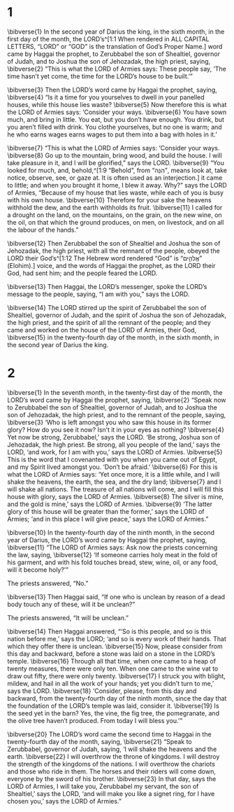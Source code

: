 # 1 
\bibverse{1} In the second year of Darius the king, in the sixth month, in the first day of the month, the LORD’s^[1:1 When rendered in ALL CAPITAL LETTERS, “LORD” or “GOD” is the translation of God’s Proper Name.] word came by Haggai the prophet, to Zerubbabel the son of Shealtiel, governor of Judah, and to Joshua the son of Jehozadak, the high priest, saying, \bibverse{2} “This is what the LORD of Armies says: These people say, ‘The time hasn’t yet come, the time for the LORD’s house to be built.’” 



\bibverse{3} Then the LORD’s word came by Haggai the prophet, saying, \bibverse{4} “Is it a time for you yourselves to dwell in your panelled houses, while this house lies waste? \bibverse{5} Now therefore this is what the LORD of Armies says: ‘Consider your ways. \bibverse{6} You have sown much, and bring in little. You eat, but you don’t have enough. You drink, but you aren’t filled with drink. You clothe yourselves, but no one is warm; and he who earns wages earns wages to put them into a bag with holes in it.’ 

\bibverse{7} “This is what the LORD of Armies says: ‘Consider your ways. \bibverse{8} Go up to the mountain, bring wood, and build the house. I will take pleasure in it, and I will be glorified,” says the LORD. \bibverse{9} “You looked for much, and, behold,^[1:9 “Behold”, from “הִנֵּה”, means look at, take notice, observe, see, or gaze at. It is often used as an interjection.] it came to little; and when you brought it home, I blew it away. Why?” says the LORD of Armies, “Because of my house that lies waste, while each of you is busy with his own house. \bibverse{10} Therefore for your sake the heavens withhold the dew, and the earth withholds its fruit. \bibverse{11} I called for a drought on the land, on the mountains, on the grain, on the new wine, on the oil, on that which the ground produces, on men, on livestock, and on all the labour of the hands.” 



\bibverse{12} Then Zerubbabel the son of Shealtiel and Joshua the son of Jehozadak, the high priest, with all the remnant of the people, obeyed the LORD their God’s^[1:12 The Hebrew word rendered “God” is “אֱלֹהִ֑ים” (Elohim).] voice, and the words of Haggai the prophet, as the LORD their God, had sent him; and the people feared the LORD. 



\bibverse{13} Then Haggai, the LORD’s messenger, spoke the LORD’s message to the people, saying, “I am with you,” says the LORD. 

\bibverse{14} The LORD stirred up the spirit of Zerubbabel the son of Shealtiel, governor of Judah, and the spirit of Joshua the son of Jehozadak, the high priest, and the spirit of all the remnant of the people; and they came and worked on the house of the LORD of Armies, their God, \bibverse{15} in the twenty-fourth day of the month, in the sixth month, in the second year of Darius the king. 

# 2 
\bibverse{1} In the seventh month, in the twenty-first day of the month, the LORD’s word came by Haggai the prophet, saying, \bibverse{2} “Speak now to Zerubbabel the son of Shealtiel, governor of Judah, and to Joshua the son of Jehozadak, the high priest, and to the remnant of the people, saying, \bibverse{3} ‘Who is left amongst you who saw this house in its former glory? How do you see it now? Isn’t it in your eyes as nothing? \bibverse{4} Yet now be strong, Zerubbabel,’ says the LORD. ‘Be strong, Joshua son of Jehozadak, the high priest. Be strong, all you people of the land,’ says the LORD, ‘and work, for I am with you,’ says the LORD of Armies. \bibverse{5} This is the word that I covenanted with you when you came out of Egypt, and my Spirit lived amongst you. ‘Don’t be afraid.’ \bibverse{6} For this is what the LORD of Armies says: ‘Yet once more, it is a little while, and I will shake the heavens, the earth, the sea, and the dry land; \bibverse{7} and I will shake all nations. The treasure of all nations will come, and I will fill this house with glory, says the LORD of Armies. \bibverse{8} The silver is mine, and the gold is mine,’ says the LORD of Armies. \bibverse{9} ‘The latter glory of this house will be greater than the former,’ says the LORD of Armies; ‘and in this place I will give peace,’ says the LORD of Armies.” 

\bibverse{10} In the twenty-fourth day of the ninth month, in the second year of Darius, the LORD’s word came by Haggai the prophet, saying, \bibverse{11} “The LORD of Armies says: Ask now the priests concerning the law, saying, \bibverse{12} ‘If someone carries holy meat in the fold of his garment, and with his fold touches bread, stew, wine, oil, or any food, will it become holy?’” 

The priests answered, “No.” 

\bibverse{13} Then Haggai said, “If one who is unclean by reason of a dead body touch any of these, will it be unclean?” 

The priests answered, “It will be unclean.” 

\bibverse{14} Then Haggai answered, “‘So is this people, and so is this nation before me,’ says the LORD; ‘and so is every work of their hands. That which they offer there is unclean. \bibverse{15} Now, please consider from this day and backward, before a stone was laid on a stone in the LORD’s temple. \bibverse{16} Through all that time, when one came to a heap of twenty measures, there were only ten. When one came to the wine vat to draw out fifty, there were only twenty. \bibverse{17} I struck you with blight, mildew, and hail in all the work of your hands; yet you didn’t turn to me,’ says the LORD. \bibverse{18} ‘Consider, please, from this day and backward, from the twenty-fourth day of the ninth month, since the day that the foundation of the LORD’s temple was laid, consider it. \bibverse{19} Is the seed yet in the barn? Yes, the vine, the fig tree, the pomegranate, and the olive tree haven’t produced. From today I will bless you.’” 

\bibverse{20} The LORD’s word came the second time to Haggai in the twenty-fourth day of the month, saying, \bibverse{21} “Speak to Zerubbabel, governor of Judah, saying, ‘I will shake the heavens and the earth. \bibverse{22} I will overthrow the throne of kingdoms. I will destroy the strength of the kingdoms of the nations. I will overthrow the chariots and those who ride in them. The horses and their riders will come down, everyone by the sword of his brother. \bibverse{23} In that day, says the LORD of Armies, I will take you, Zerubbabel my servant, the son of Shealtiel,’ says the LORD, ‘and will make you like a signet ring, for I have chosen you,’ says the LORD of Armies.” 